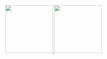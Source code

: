 <a href="https://github.com/TheBigHappyDay/github-readme-stats">
  <img height=150 display="flex" src="https://github-readme-stats.vercel.app/api?username=TheBigHappyDay" />
</a>
<a href="https://github.com/TheBigHappyDay/convoychat">
  <img height=150 display="flex" src="https://github-readme-stats.vercel.app/api/top-langs?username=TheBigHappyDay&layout=compact&langs_count=8&card_width=320" />
</a>

<!--
**TheBigHappyDay/TheBigHappyDay** is a ✨ _special_ ✨ repository because its `README.md` (this file) appears on your GitHub profile.

Here are some ideas to get you started:

- 🔭 I’m currently working on ...
- 🌱 I’m currently learning ...
- 👯 I’m looking to collaborate on ...
- 🤔 I’m looking for help with ...
- 💬 Ask me about ...
- 📫 How to reach me: ...
- 😄 Pronouns: ...
- ⚡ Fun fact: ...
-->
